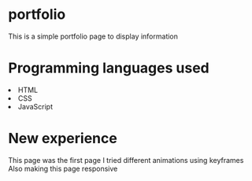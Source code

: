 # portfolio
This is a simple portfolio page to display information

# Programming languages used
<li>HTML</li>
<li>CSS</li>
<li>JavaScript</li>

# New experience
This page was the first page I tried different animations using keyframes
Also making this page responsive
